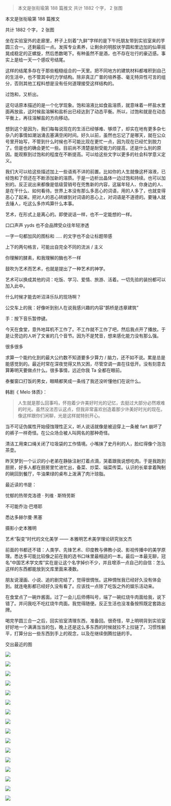> 本文是张衔瑜第 188 篇推文 共计 1882 个字， 2 张图

本文是张衔瑜第 188 篇推文

共计 1882 个字， 2 张图

坐在实验室外的走廊里，杯子上刻着“九鲜”字样的是下午托朋友带到实验室来的芋圆三合一。还剩最后一点。发挥专业素养，让剩余的明胶状芋圆和里边加的仙草摇晃成稳定的正螺旋，然后悉数喝下。有种虽然不是酒，也不存在壮行的豪迈感。事实上是给一天一个感叹号结尾。

这样的结尾多存在于那些粗糙组合的一天里。把不同地方的建筑材料都堆积到自己的生活中，也不管其中的力学结构。除非真正广普的培养基、毫无特异性可言的组分，否则其他工程料想是没有任何道理接受这样结构的。

过饱和，又析出。

这句话原本描述的是一个化学现象。饱和溶液比如食盐溶质，就意味着一杯盐水里面再放盐，这时候盐溶解和盐析出已经达到了动态平衡。所以，过饱和就是在动态平衡上，再往溶解盐的方向移动。

想到这个是因为，我们每每说现在的生活已经够难、够烦了，却实在地有更多杂七杂八的事情如潮汹涌去塞满空闲时间。好久以前，虽然也忘记了是哪天，就在公众号里开始写，不管到什么时候也不可能比现在更忙一点，因为现在已经忙到脱力了。但是也的确会更忙一些。目前尚不清楚是耐受能力的提高，还是什么别的原因。能观察到过饱和的程度在不断提高。可以给这些文字以更多的社会科学意义定义。

我们大可以给这些描述加上一些语焉不详的前置。比如你的人生就像这杯溶液，已经饱和了但还在不断添加新的溶质。于是一边析出晶体一边过饱和持续。也可以加别的。反正说出来都像是低级营销号在兜售新的内容，这届年轻人、你身边的人、是在干什么、如何看待。世界上本没有那么多恶心的词语，用的人多了，也就变得恶心了起来。把对人的恶心转嫁到对词语的恶心上，对词语是不道德的。要锤人就去锤人，吃这么多炸鸡算什么本事。

艺术，在形式上是离心的。即使说话一样，也不一定能想的一样。

口口声声 yyds 也不会品牌受众往年轻渗透

一字一句都加风的图标和 ..... 的文字也不会让标题带感

上下的两句格言，可能出自完全不同的流派 / 主义

你理解的酵素，和我理解的酶也不一样

鼓吹为艺术而艺术，也就是提出了一种艺术的神学。

艺术可以换成其他的词：吃饭、学习、爱情、旅游、活着。一切先验的装扮都可以加入此中。

什么时候才能去听沼泽乐队的现场啊？

公交车上的我：好像听到别人在说我感兴趣的内容“鹊桥是违章建筑”

手：按下音乐暂停键。

今天在食堂，意外地耳机不工作了。不工作就不工作了吧，然后我点开了播放。于是让旁边的人听了文雀的几个音节。因为不是梵音，想来感化能力没有那么强。

很多很多

求算一个能约化到的最大公约数不知道要多少算力 / 脑力，还不如不说。累是总是能感觉到的。最近时常在深夜觉得又热又困，尽管空调一直在往低开。没有刻意去算筹明天要做点什么。很多事情，远近你我 Ta 全都在眼前。

泰餐窗口打饭的男女，眼睛都笑成一条线了我还没听懂他们在说什么。

韩剧《 Melo 体质》：

> 人生就是那么回事吗，怀抱着少许美好时光的记忆，去挺过大部分必然艰难的时光。虽然没法否认这点，但我非常喜欢创造着那少许美好时光的现在。像这样跟你们闲聊，光是这样就特别开心。

当不可证伪属性开始侵蚀理性正义，听人说话就像是被迫穿上一条被 fart 崩坏了的裤子一样奇怪。在公众场合被人叫网名的那种奇怪。

清洁工用束口绳关闭了垃圾袋的工作情境。小嘴抹了史丹利的人，脸红得像个泡泡茶壶。

昨天梦到一个认识的小老弟在静脉注射打着点滴，哭着跟我说想吃肉。于是我跑到厨房，好多人都在厨房里忙进忙出，备菜、炒菜、端菜传菜。认识的长辈拿着陶制的碗回到餐厅，牛油果绿的桌布上泼满了肉汁琼脂。

最近读的书是：

忧郁的热带克洛德 · 列维 · 斯特劳斯

不可能乔治·巴塔耶

悉达多赫尔曼·黑塞

摄影小史本雅明

艺术“裂变”时代的文化美学 —— 本雅明艺术美学理论研究张文杰

前面的书都还不错：人类学、先锋艺术、印度教与佛教小说、影视传播中的美学原理。悉达多可能比较像之前在我的选书口味里最相适的一本。最后一本最无聊，冠名“中国艺术学文库”实在是让这个名字掉价不少，并且增添一点自己的自信：怎么这样的东西都能放到文库里面来凑数。

朋友说漫画、小说、追的剧完结了，觉得很惆怅。这种惆怅我已经好久没有体会到。就连电影都已经好久没有看了。应该找一点除了吃饭之外的娱乐活动来。

在食堂点了一碗炸酱面。过了一会儿后师傅叫号，端了一碗红烧牛肉面给我，说下错了。并问我吃不吃红烧牛肉面。我觉得随便。反正生活也没准备按照既定套路出牌。

喝完芋圆三合一之后，回实验室清理东西，准备回。很奇怪，早上明明背到实验室好好地一个满满当当的包，晚上还是这么多东西的时候就拉不上拉链了。习惯性躺平，打算分出一些东西到手上的观念，以及在继续倒腾拉链的手。

交出最近的图

![](./images/img_001.jpeg)

![](./images/img_002.jpeg)

![](./images/img_003.jpeg)

![](./images/img_004.jpeg)

![](./images/img_005.jpeg)

![](./images/img_006.jpeg)

![](./images/img_007.jpeg)

![](./images/img_008.jpeg)

![](./images/img_009.jpeg)

![](./images/img_010.jpeg)

![](./images/img_011.jpeg)

![](./images/img_012.jpeg)

![](./images/img_013.jpeg)

![](./images/img_014.jpeg)

![](./images/img_015.jpeg)

![](./images/img_016.jpeg)
